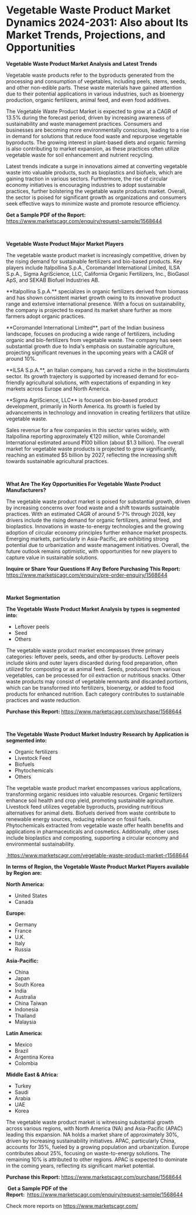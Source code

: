 <p><h1>Vegetable Waste Product Market Dynamics 2024-2031: Also about Its Market Trends, Projections, and Opportunities</h1></p><p><strong>Vegetable Waste Product Market Analysis and Latest Trends</strong></p>
<p><p>Vegetable waste products refer to the byproducts generated from the processing and consumption of vegetables, including peels, stems, seeds, and other non-edible parts. These waste materials have gained attention due to their potential applications in various industries, such as bioenergy production, organic fertilizers, animal feed, and even food additives.</p><p>The Vegetable Waste Product Market is expected to grow at a CAGR of 13.5% during the forecast period, driven by increasing awareness of sustainability and waste management practices. Consumers and businesses are becoming more environmentally conscious, leading to a rise in demand for solutions that reduce food waste and repurpose vegetable byproducts. The growing interest in plant-based diets and organic farming is also contributing to market expansion, as these practices often utilize vegetable waste for soil enhancement and nutrient recycling.</p><p>Latest trends indicate a surge in innovations aimed at converting vegetable waste into valuable products, such as bioplastics and biofuels, which are gaining traction in various sectors. Furthermore, the rise of circular economy initiatives is encouraging industries to adopt sustainable practices, further bolstering the vegetable waste products market. Overall, the sector is poised for significant growth as organizations and consumers seek effective ways to minimize waste and promote resource efficiency.</p></p>
<p><strong>Get a Sample PDF of the Report:&nbsp;</strong> <a href="https://www.marketscagr.com/enquiry/request-sample/1568644?utm_campaign=1998&utm_medium=2&utm_source=Github&utm_content=ia&utm_term=28122024&utm_id=vegetable-waste-product">https://www.marketscagr.com/enquiry/request-sample/1568644</a></p>
<p>&nbsp;</p>
<p><strong>Vegetable Waste Product Major Market Players</strong></p>
<p><p>The vegetable waste product market is increasingly competitive, driven by the rising demand for sustainable fertilizers and bio-based products. Key players include Italpollina S.p.A., Coromandel International Limited, ILSA S.p.A., Sigma AgriScience, LLC, California Organic Fertilizers, Inc., BioGasol ApS, and SEKAB Biofuel Industries AB.</p><p>**Italpollina S.p.A.** specializes in organic fertilizers derived from biomass and has shown consistent market growth owing to its innovative product range and extensive international presence. With a focus on sustainability, the company is projected to expand its market share further as more farmers adopt organic practices.</p><p>**Coromandel International Limited**, part of the Indian business landscape, focuses on producing a wide range of fertilizers, including organic and bio-fertilizers from vegetable waste. The company has seen substantial growth due to India's emphasis on sustainable agriculture, projecting significant revenues in the upcoming years with a CAGR of around 10%.</p><p>**ILSA S.p.A.**, an Italian company, has carved a niche in the biostimulants sector. Its growth trajectory is supported by increased demand for eco-friendly agricultural solutions, with expectations of expanding in key markets across Europe and North America.</p><p>**Sigma AgriScience, LLC** is focused on bio-based product development, primarily in North America. Its growth is fueled by advancements in technology and innovation in creating fertilizers that utilize vegetable waste.</p><p>Sales revenue for a few companies in this sector varies widely, with Italpollina reporting approximately €120 million, while Coromandel International estimated around ₹100 billion (about $1.3 billion). The overall market for vegetable waste products is projected to grow significantly, reaching an estimated $5 billion by 2027, reflecting the increasing shift towards sustainable agricultural practices.</p></p>
<p>&nbsp;</p>
<p><strong>What Are The Key Opportunities For Vegetable Waste Product Manufacturers?</strong></p>
<p><p>The vegetable waste product market is poised for substantial growth, driven by increasing concerns over food waste and a shift towards sustainable practices. With an estimated CAGR of around 5-7% through 2028, key drivers include the rising demand for organic fertilizers, animal feed, and bioplastics. Innovations in waste-to-energy technologies and the growing adoption of circular economy principles further enhance market prospects. Emerging markets, particularly in Asia-Pacific, are exhibiting strong potential due to urbanization and waste management initiatives. Overall, the future outlook remains optimistic, with opportunities for new players to capture value in sustainable solutions.</p></p>
<p><strong>Inquire or Share Your Questions If Any Before Purchasing This Report:</strong> <a href="https://www.marketscagr.com/enquiry/pre-order-enquiry/1568644?utm_campaign=1998&utm_medium=2&utm_source=Github&utm_content=ia&utm_term=28122024&utm_id=vegetable-waste-product">https://www.marketscagr.com/enquiry/pre-order-enquiry/1568644</a></p>
<p>&nbsp;</p>
<p><strong>Market Segmentation</strong></p>
<p><strong>The Vegetable Waste Product Market Analysis by types is segmented into:</strong></p>
<p><ul><li>Leftover peels</li><li>Seed</li><li>Others</li></ul></p>
<p><p>The vegetable waste product market encompasses three primary categories: leftover peels, seeds, and other by-products. Leftover peels include skins and outer layers discarded during food preparation, often utilized for composting or as animal feed. Seeds, produced from various vegetables, can be processed for oil extraction or nutritious snacks. Other waste products may consist of vegetable remnants and discarded portions, which can be transformed into fertilizers, bioenergy, or added to food products for enhanced nutrition. Each category contributes to sustainable practices and waste reduction.</p></p>
<p><strong>Purchase this Report:&nbsp;</strong><a href="https://www.marketscagr.com/purchase/1568644?utm_campaign=1998&utm_medium=2&utm_source=Github&utm_content=ia&utm_term=28122024&utm_id=vegetable-waste-product">https://www.marketscagr.com/purchase/1568644</a></p>
<p>&nbsp;</p>
<p><strong>The Vegetable Waste Product Market Industry Research by Application is segmented into:</strong></p>
<p><ul><li>Organic fertilizers</li><li>Livestock Feed</li><li>Biofuels</li><li>Phytochemicals</li><li>Others</li></ul></p>
<p><p>The vegetable waste product market encompasses various applications, transforming organic residues into valuable resources. Organic fertilizers enhance soil health and crop yield, promoting sustainable agriculture. Livestock feed utilizes vegetable byproducts, providing nutritious alternatives for animal diets. Biofuels derived from waste contribute to renewable energy sources, reducing reliance on fossil fuels. Phytochemicals extracted from vegetable waste offer health benefits and applications in pharmaceuticals and cosmetics. Additionally, other uses include bioplastics and composting, supporting a circular economy and environmental sustainability.</p></p>
<p><a href="https://www.marketscagr.com/vegetable-waste-product-market-r1568644?utm_campaign=1998&utm_medium=2&utm_source=Github&utm_content=ia&utm_term=28122024&utm_id=vegetable-waste-product">&nbsp;https://www.marketscagr.com/vegetable-waste-product-market-r1568644</a></p>
<p><strong>In terms of Region, the Vegetable Waste Product Market Players available by Region are:</strong></p>
<p>
    <p> <strong> North America: </strong>
        <ul>
            <li>United States</li>
            <li>Canada</li>
        </ul>
        </p> 
    <p> <strong> Europe: </strong>
        <ul>
            <li>Germany</li>
            <li>France</li>
            <li>U.K.</li>
            <li>Italy</li>
            <li>Russia</li>
        </ul>
        </p> 
    <p> <strong> Asia-Pacific: </strong>
        <ul>
            <li>China</li>
            <li>Japan</li>
            <li>South Korea</li>
            <li>India</li>
            <li>Australia</li>
            <li>China Taiwan</li>
            <li>Indonesia</li>
            <li>Thailand</li>
            <li>Malaysia</li>
        </ul>
        </p> 
    <p> <strong> Latin America: </strong>
        <ul>
            <li>Mexico</li>
            <li>Brazil</li>
            <li>Argentina Korea</li>
            <li>Colombia</li>
        </ul>
        </p> 
    <p> <strong> Middle East & Africa: </strong>
        <ul>
            <li>Turkey</li>
            <li>Saudi</li>
            <li>Arabia</li>
            <li>UAE</li>
            <li>Korea</li>
        </ul>
    </p>
    </p>
<p><p>The vegetable waste product market is witnessing substantial growth across various regions, with North America (NA) and Asia-Pacific (APAC) leading this expansion. NA holds a market share of approximately 30%, driven by increasing sustainability initiatives. APAC, particularly China, accounts for 35%, fueled by a growing population and urbanization. Europe contributes about 25%, focusing on waste-to-energy solutions. The remaining 10% is attributed to other regions. APAC is expected to dominate in the coming years, reflecting its significant market potential.</p></p>
<p><strong>Purchase this Report: </strong><a href="https://www.marketscagr.com/purchase/1568644?utm_campaign=1998&utm_medium=2&utm_source=Github&utm_content=ia&utm_term=28122024&utm_id=vegetable-waste-product">https://www.marketscagr.com/purchase/1568644</a></p>
<p>&nbsp;<strong>Get a Sample PDF of the Report:&nbsp;&nbsp;</strong><a href="https://www.marketscagr.com/enquiry/request-sample/1568644?utm_campaign=1998&utm_medium=2&utm_source=Github&utm_content=ia&utm_term=28122024&utm_id=vegetable-waste-product">https://www.marketscagr.com/enquiry/request-sample/1568644</a></p>
<p><strong></strong></p>
<p>Check more reports on <a href="https://www.marketscagr.com/?utm_campaign=1998&utm_medium=2&utm_source=Github&utm_content=ia&utm_term=28122024&utm_id=vegetable-waste-product">https://www.marketscagr.com/</a></p>